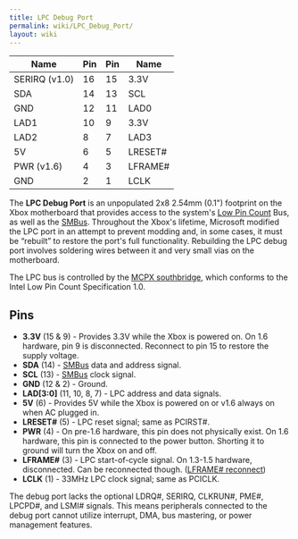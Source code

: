 ```yaml
---
title: LPC Debug Port
permalink: wiki/LPC_Debug_Port/
layout: wiki
---
```


| Name          | Pin | Pin | Name     |
|---------------|-----|-----|----------|
| SERIRQ (v1.0) | 16  | 15  | 3.3V     |
| SDA           | 14  | 13  | SCL      |
| GND           | 12  | 11  | LAD0     |
| LAD1          | 10  | 9   | 3.3V     |
| LAD2          | 8   | 7   | LAD3     |
| 5V            | 6   | 5   | LRESET\# |
| PWR (v1.6)    | 4   | 3   | LFRAME\# |
| GND           | 2   | 1   | LCLK     |

The **LPC Debug Port** is an unpopulated 2x8 2.54mm (0.1") footprint on
the Xbox motherboard that provides access to the system's [Low Pin
Count](https://en.wikipedia.org/wiki/Low_Pin_Count) Bus, as well as the
[SMBus](/wiki/SMBus "wikilink"). Throughout the Xbox's lifetime, Microsoft
modified the LPC port in an attempt to prevent modding and, in some
cases, it must be “rebuilt” to restore the port's full functionality.
Rebuilding the LPC debug port involves soldering wires between it and
very small vias on the motherboard.

The LPC bus is controlled by the [MCPX southbridge](/wiki/MCPX "wikilink"),
which conforms to the Intel Low Pin Count Specification 1.0.

Pins
----

-   **3.3V** (15 & 9) - Provides 3.3V while the Xbox is powered on. On
    1.6 hardware, pin 9 is disconnected. Reconnect to pin 15 to restore
    the supply voltage.
-   **SDA** (14) - [SMBus](/wiki/SMBus "wikilink") data and address signal.
-   **SCL** (13) - [SMBus](/wiki/SMBus "wikilink") clock signal.
-   **GND** (12 & 2) - Ground.
-   **LAD\[3:0\]** (11, 10, 8, 7) - LPC address and data signals.
-   **5V** (6) - Provides 5V while the Xbox is powered on or v1.6 always
    on when AC plugged in.
-   **LRESET\#** (5) - LPC reset signal; same as PCIRST\#.
-   **PWR** (4) - On pre-1.6 hardware, this pin does not physically
    exist. On 1.6 hardware, this pin is connected to the power button.
    Shorting it to ground will turn the Xbox on and off.
-   **LFRAME\#** (3) - LPC start-of-cycle signal. On 1.3-1.5 hardware,
    disconnected. Can be reconnected though. ([LFRAME\#
    reconnect](/wiki/LFRAME#_reconnect "wikilink"))
-   **LCLK** (1) - 33MHz LPC clock signal; same as PCICLK.

The debug port lacks the optional LDRQ\#, SERIRQ, CLKRUN\#, PME\#,
LPCPD\#, and LSMI\# signals. This means peripherals connected to the
debug port cannot utilize interrupt, DMA, bus mastering, or power
management features.
